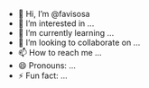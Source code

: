 - 👋 Hi, I’m @favisosa
- 👀 I’m interested in ...
- 🌱 I’m currently learning ...
- 💞️ I’m looking to collaborate on ...
- 📫 How to reach me ...
- 😄 Pronouns: ...
- ⚡ Fun fact: ...

<!---
favisosa/favisosa is a ✨ special ✨ repository because its `README.md` (this file) appears on your GitHub profile.
You can click the Preview link to take a look at your changes.
--->
